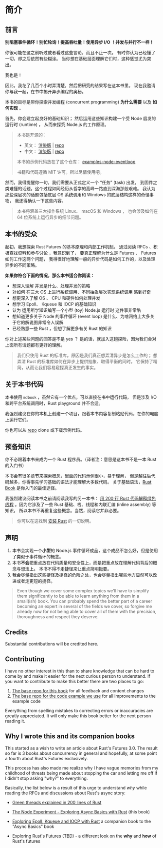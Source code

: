 # 简介

## 前言

**别阻塞事件循环！别忙轮询！提高吞吐量！使用异步 I/O ！并发与并行不一样！**

你很可能在这之前听过或者看过这些言论，而且不止一次。
有时你认为已经懂了一切，却之后依然有些糊涂。
当你想在基础层面理解它们时，这种感觉尤为突出。

我也是！

因此，我花了几百个小时弄清楚，然后把研究的结果写在这本书里。
现在我邀请你与我一起，在书中揭开异步编程的奥秘。

本书的目标是带你探索并发编程 (concurrent programming) **为什么需要** 以及 **如何实现** 。

首先，你会建立起良好的基础知识；
然后运用这些知识构建一个受 Node 启发的运行时 (runtime) ，
从而来探究 Node.js 的工作原理。

> 本书是开源的：
> - 英文：
>   [渲染版](https://cfsamson.github.io/book-exploring-async-basics) |
>   [repo](https://github.com/cfsamson/book-exploring-async-basics)
> - 中文：
>   [渲染版](https://zjp-cn.github.io/exploring-async-basics-with-rust_zh) |
>   [repo](https://github.com/zjp-CN/exploring-async-basics-with-rust_zh)
> 
> 本书的示例代码放在了这个仓库：
> [examples-node-eventloop](https://github.com/cfsamson/examples-node-eventloop)
> 
> 书籍和代码遵循 MIT 许可。所以尽情使用吧。

然而，我得提醒你一句，我们需要从正式定义一个 “任务” (task) 出发，
到固件之类难懂的话题，这个过程如同经历从哲学的高峰一路直到深海那般艰难。
我认为那些深层次的话题包括底层 OS 系统调用和 Windows 的底层结构这样的奇怪事物，
我还得确认一下这些内容。

> 本书将涵盖三大操作系统 Linux、 macOS 和 Windows ，
> 也会涉及如何在 64 位系统上运行异步的细节问题。

## 本书的受众

起初，我想探索 Rust Futures 的基本原理和内部工作机制。
通过阅读 RFCs 、积极查找资料和参与讨论 ，我意识到了，
要真正理解为什么是 Futures 、 Futures 如何工作这两个问题，
我得很好地理解一般的异步代码是如何工作的，以及处理异步的不同策略。

**如果你符合下面的情况，那么本书适合你阅读：**

- 想深入理解 并发是什么、处理并发的策略 
- 对如何 在三大 OS 上进行系统调用、不同抽象层次实现系统调用 感到好奇
- 想更深入了解 OS 、 CPU 和硬件如何处理并发
- 想学习 Epoll、 Kqueue 和 IOCP 的基础知识
- 认为 运用所学知识编写一个小型 (toy) Node.js 运行时 这件事非常酷
- 想知道更多关于 Node 的事件循环 (event loop) 是什么、为啥网络上大多关于它的解说图非常令人误解
- 已经熟悉一些 Rust ，但想了解更多有关 Rust 的知识

你对上述某些问题的回答是不是 yes ？
是的话，就加入这趟探险，因为我们会对上面所有话题都有更好的理解。

> 我们只使用 Rust 的标准库。原因是我们真正想弄清异步是怎么工作的；
> 想弄清 Rust 的标准库如何在异步上提供抽象、取得平衡的同时，
> 它保持了精简，从而让我们容易窥探真正发生的事实。

## 关于本书代码

本书使用 `mdbook` ，虽然它有一个优点，可以直接在书中运行代码，
但是涉及 I/O 和跨平台系统调用时，Rust playground 并不合适。

我强烈建议在你的本机上创建一个项目，跟着本书内容复制粘贴代码，在你的电脑上运行它们。

你也可以从 [repo](https://github.com/cfsamson/examples-node-eventloop) clone 或下载示例代码。

## 预备知识

你不必跟着本书来成为一个 Rust 程序员。（译者注：意思是这本书不是一本 Rust 的入门书）

本书会有很多章节来探索概念，里面的代码示例很小，易于理解，
但是越往后代码越多，你得事先学习基础的语法才能理解大多数代码。
关于基础语法，[Rust Book](https://doc.rust-lang.org/book) 是你入门的最佳途径。

我强烈建议阅读本书之前请阅读我写的另一本书： 
[用 200 行 Rust 代码解释绿色线程](https://app.gitbook.com/@cfsamson/s/green-threads-explained-in-200-lines-of-rust/)
。因为它涉及了一些 Rust 基础、栈、线程和内联汇编 (inline assembly) 等知识，
所以本书不再重复这些概念。当然，阅读它并非必要。

> 你可以在这找到 [安装 Rust] 的一切说明。

[安装 Rust]: https://www.rust-lang.org/tools/install

## 声明

1. 本书会实现一个**小型**的 Node.js 事件循环成品，这个成品不怎么好，但是使用了类似于事件循环的概念。
2. 本书**不会**把重点放在代码质量和安全性上，而是把重点放在理解代码背后的概念与想法上。
   本书不得不走捷径来让重点简明扼要。
3. 我会尽量指出这些捷径及捷径的危险之处，也会尽量指出哪些地方显然可以改进或者走更短的捷径。
   

> Even though we
> cover some complex topics we'll have to simplify them significantly to be able
> to learn anything from them in a small(ish) book. You can probably spend the better
> part of a career becoming an expert in several of the fields we cover, so forgive
> me already now for not being able to cover all of them with the precision,
> thoroughness and respect they deserve.

## Credits

Substantial contributions will be credited here.

## Contributing

I have no other interest in this than to share knowledge that can be hard to
come by and make it easier for the next curious person to understand. If you want to
contribute to make this better there are two places to go:

1. [The base repo for this book](https://github.com/cfsamson/book-exploring-async-basics) for all feedback and content changes
2. [The base repo for the code example we use](https://github.com/cfsamson/examples-node-eventloop) for all improvements to the example code

Everything from spelling mistakes to correcting errors or inaccuracies are greatly appreciated. It will only make this book better for the next person reading it.

## Why I wrote this and its companion books

This started as a wish to write an article about Rust's Futures 3.0. The result so far is
3 books about concurrency in general and hopefully, at some point a fourth about Rust's Futures exclusively.

This process has also made me realize why I have vague memories from my childhood
of threats being made about stopping the car and letting me off if I didn't stop
asking "why?" to everything.

Basically, the list below is a result of this urge to understand _why_ while
reading the RFCs and discussions about Rust's async story:

- [Green threads explained in 200 lines of Rust](https://app.gitbook.com/@cfsamson/s/green-threads-explained-in-200-lines-of-rust/)

- [The Node Experiment - Exploring Async Basics with Rust](https://cfsamson.github.io/book-exploring-async-basics/) (this book)

- [Exploring Epoll, Kqueue and IOCP with Rust](https://github.com/cfsamson/book-exploring-epoll-kqueue-iocp) a companion book to the "Async Basics" book

- Exploring Rust's Futures (TBD) - a different look on the **why** and **how** of Rust's futures

